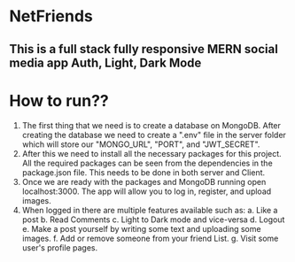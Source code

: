 # NetFriends
## This is a full stack fully responsive MERN social media app Auth, Light, Dark Mode

# How to run??
1. The first thing that we need is to create a database on MongoDB. After creating the database we need to create a ".env" file in the server folder which will store our "MONGO_URL", "PORT", and "JWT_SECRET".
2. After this we need to install all the necessary packages for this project. All the required packages can be seen from the dependencies in the package.json file. This needs to be done in both server and Client.
3. Once we are ready with the packages and MongoDB running open localhost:3000. The app will allow you to log in, register, and upload images.
4. When logged in there are multiple features available such as:
 a. Like a post
 b. Read Comments
 c. Light to Dark mode and vice-versa
 d. Logout
 e. Make a post yourself by writing some text and uploading some images.
 f. Add or remove someone from your friend List.
 g. Visit some user's profile pages.
